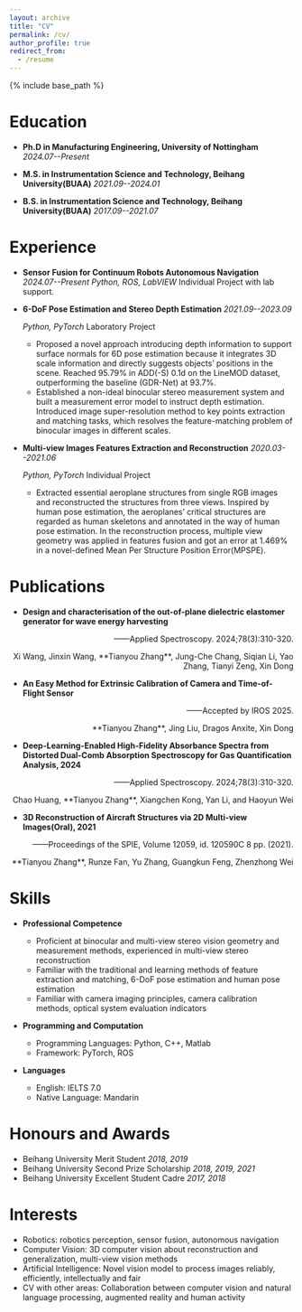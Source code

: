 ```yaml
---
layout: archive
title: "CV"
permalink: /cv/
author_profile: true
redirect_from:
  - /resume
---
```


{% include base_path %}

Education
======
* **Ph.D in Manufacturing Engineering, University of Nottingham** *2024.07--Present*
 
* **M.S. in Instrumentation Science and Technology, Beihang University(BUAA)** *2021.09--2024.01*

* **B.S. in Instrumentation Science and Technology, Beihang University(BUAA)** *2017.09--2021.07*


Experience
======
* **Sensor Fusion for Continuum Robots Autonomous Navigation** *2024.07--Present*
  *Python, ROS, LabVIEW* Individual Project with lab support.

* **6-DoF Pose Estimation and Stereo Depth Estimation** *2021.09--2023.09*

  *Python, PyTorch* Laboratory Project
  * Proposed a novel approach introducing depth information to support surface normals for 6D pose estimation because it integrates 3D scale information and directly suggests objects’ positions in the scene. Reached 95.79% in ADD(-S) 0.1d on the LineMOD dataset, outperforming the baseline (GDR-Net) at 93.7%.
  * Established a non-ideal binocular stereo measurement system and built a measurement error model to instruct depth estimation. Introduced image super-resolution method to key points extraction and matching tasks, which resolves the feature-matching problem of binocular images in different scales.



* **Multi-view Images Features Extraction and Reconstruction** *2020.03--2021.06*
 
  *Python, PyTorch* Individual Project
  * Extracted essential aeroplane structures from single RGB images and reconstructed the structures from three views. Inspired by human pose estimation, the aeroplanes’ critical structures are regarded as human skeletons and annotated in the way of human pose estimation. In the reconstruction process, multiple view geometry was applied in features fusion and got an error at 1.469% in a novel-defined Mean Per
Structure Position Error(MPSPE).

Publications
======
* **Design and characterisation of the out-of-plane dielectric elastomer generator for wave energy harvesting**
<p align="right">——Applied Spectroscopy. 2024;78(3):310-320.</p>

<p align="right"> Xi Wang, Jinxin Wang, **Tianyou Zhang**, Jung-Che Chang, Siqian Li, Yao Zhang, Tianyi Zeng, Xin Dong  </p>

* **An Easy Method for Extrinsic Calibration of Camera and Time-of-Flight Sensor**
<p align="right">——Accepted by IROS 2025.</p>

<p align="right"> **Tianyou Zhang**, Jing Liu, Dragos Anxite, Xin Dong </p>

* **Deep-Learning-Enabled High-Fidelity Absorbance Spectra from Distorted Dual-Comb Absorption Spectroscopy for Gas Quantification Analysis, 2024**
<p align="right">——Applied Spectroscopy. 2024;78(3):310-320.</p>

<p align="right"> Chao Huang, **Tianyou Zhang**, Xiangchen Kong, Yan Li, and Haoyun Wei  </p>

* **3D Reconstruction of Aircraft Structures via 2D Multi-view Images(Oral), 2021**  
<p align="right">——Proceedings of the SPIE, Volume 12059, id. 120590C 8 pp. (2021).</p>

<p align="right">  **Tianyou Zhang**, Runze Fan, Yu Zhang, Guangkun Feng, Zhenzhong Wei  </p>


Skills
======
* **Professional Competence**
  * Proficient at binocular and multi-view stereo vision geometry and measurement methods, experienced in multi-view stereo reconstruction
  * Familiar with the traditional and learning methods of feature extraction and matching, 6-DoF pose estimation and human pose estimation
  * Familiar with camera imaging principles, camera calibration methods, optical system evaluation indicators
  
* **Programming and Computation**
  * Programming Languages: Python, C++, Matlab
  * Framework: PyTorch, ROS
   
* **Languages**
  * English: IELTS 7.0
  * Native Language: Mandarin

  
Honours and Awards
======
* Beihang University Merit Student  *2018, 2019*
* Beihang University Second Prize Scholarship  *2018, 2019, 2021*
* Beihang University Excellent Student Cadre  *2017, 2018*

Interests
======
* Robotics: robotics perception, sensor fusion, autonomous navigation
* Computer Vision: 3D computer vision about reconstruction and generalization, multi-view vision methods
* Artificial Intelligence: Novel vision model to process images reliably, efficiently, intellectually and fair
* CV with other areas: Collaboration between computer vision and natural language processing, augmented reality and human activity

